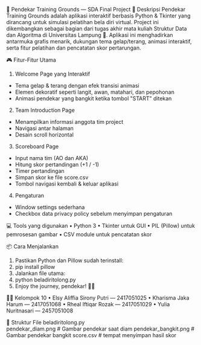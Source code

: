 🥋 Pendekar Training Grounds — SDA Final Project
📌 Deskripsi
Pendekar Training Grounds adalah aplikasi interaktif berbasis Python & Tkinter yang dirancang untuk simulasi pelatihan bela diri virtual. Project ini dikembangkan sebagai bagian dari tugas akhir mata kuliah Struktur Data dan Algoritma di Universitas Lampung 🏫.
Aplikasi ini menghadirkan antarmuka grafis menarik, dukungan tema gelap/terang, animasi interaktif, serta fitur pelatihan dan pencatatan skor pertarungan.

🎮 Fitur-Fitur Utama
1.	Welcome Page yang Interaktif
   - Tema gelap & terang dengan efek transisi animasi
   - Elemen dekoratif seperti langit, awan, matahari, dan pepohonan
   - Animasi pendekar yang bangkit ketika tombol "START" ditekan
2. Team Introduction Page
  -	Menampilkan informasi anggota tim project
  -	Navigasi antar halaman
  - Desain scroll horizontal
3. Scoreboard Page
  -	Input nama tim (AO dan AKA)
  -	Hitung skor pertandingan (+1 / -1)
  -	Timer pertandingan
  -	Simpan skor ke file score.csv
  -	Tombol navigasi kembali & keluar aplikasi
4. Pengaturan
-	Window settings sederhana
-	Checkbox data privacy policy sebelum menyimpan pengaturan

💻 Tools yang digunakan
•	Python 3
•	Tkinter untuk GUI
•	PIL (Pillow) untuk pemrosesan gambar
•	CSV module untuk pencatatan skor

📦 Cara Menjalankan
1.	Pastikan Python dan Pillow sudah terinstall:
2.	pip install pillow
3.	Jalankan file utama:
4.	python beladiritolong.py
5.	Enjoy the journey, pendekar! 🥷✨

🧑‍💻 Kelompok 10
•	Elsy Aliffia Sirony Putri — 2417051025
•	Kharisma Jaka Harum — 2417051068
•	Rheal Iftiqar Rozak — 2417051029
•	Yulia Nuritnasari — 2457051008 

📁 Struktur File
beladiritolong.py       
pendekar_diam.png       # Gambar pendekar saat diam
pendekar_bangkit.png    # Gambar pendekar bangkit
score.csv               # tempat menyimpan hasil skor

